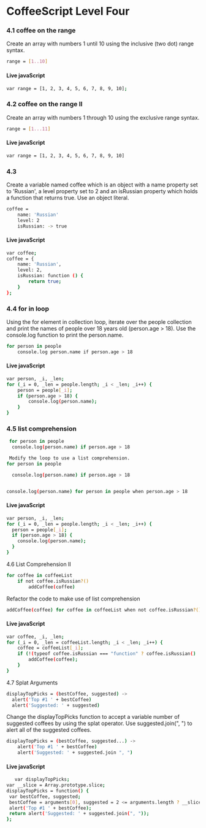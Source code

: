 # CoffeeScript Level Four




### 4.1 coffee on the range

Create an array with numbers 1 until 10 using the inclusive (two dot) range syntax.

```sh
range = [1..10]
```

#### Live javaScript

```sh
var range = [1, 2, 3, 4, 5, 6, 7, 8, 9, 10];
```


 ### 4.2 coffee on the range II

Create an array with numbers 1 through 10 using the exclusive range syntax.

```sh
range = [1...11]
```

#### Live javaScript
```sh
var range = [1, 2, 3, 4, 5, 6, 7, 8, 9, 10]
```

### 4.3

Create a variable named coffee which is an object with a name property set to 'Russian', a level property set to 2 and 
an isRussian property which holds a function that returns true. 
Use an object literal.

```sh
coffee =
    name: 'Russian'
    level: 2
    isRussian: -> true
```

#### Live javaScript

```sh
var coffee;
coffee = {
    name: 'Russian',
    level: 2,
    isRussian: function () {
        return true;
    }
};
```

### 4.4 for in loop

Using the for element in collection loop, iterate over the people collection and 
print the names of people over 18 years old (person.age > 18).
Use the console.log function to print the person.name.

```sh
for person in people
    console.log person.name if person.age > 18
```

#### Live javaScript

```sh
var person, _i, _len;
for (_i = 0, _len = people.length; _i < _len; _i++) {
    person = people[_i];
    if (person.age > 18) {
        console.log(person.name);
    }
}
```

### 4.5 list comprehension
```sh
 for person in people
  console.log(person.name) if person.age > 18

 Modify the loop to use a list comprehension.
for person in people
```

```sh
  console.log(person.name) if person.age > 18


console.log(person.name) for person in people when person.age > 18
```

#### Live javaScript

```sh
var person, _i, _len;
for (_i = 0, _len = people.length; _i < _len; _i++) {
  person = people[_i];
  if (person.age > 18) {
    console.log(person.name);
  }
}
```

4.6 List Comprehension II

```sh
for coffee in coffeeList
    if not coffee.isRussian?()
        addCoffee(coffee)
```

Refactor the code to make use of list comprehension

```sh
addCoffee(coffee) for coffee in coffeeList when not coffee.isRussian?()
```

#### Live javaScript
```sh
var coffee, _i, _len;
for (_i = 0, _len = coffeeList.length; _i < _len; _i++) {
    coffee = coffeeList[_i];
    if (!(typeof coffee.isRussian === "function" ? coffee.isRussian() : void 0)) {
        addCoffee(coffee);
    }
}
```

4.7 Splat Arguments

```sh
displayTopPicks = (bestCoffee, suggested) ->
  alert('Top #1 ' + bestCoffee)
  alert('Suggested: ' + suggested)
```
Change the displayTopPicks function to accept a variable number of suggested coffees by using the splat operator. Use suggested.join(", ") to alert all of the suggested coffees.

```sh
displayTopPicks = (bestCoffee, suggested...) ->
    alert('Top #1 ' + bestCoffee)
    alert('Suggested: ' + suggested.join ", ")
```

 #### Live javaScript
 ```sh
    var displayTopPicks;
var __slice = Array.prototype.slice;
displayTopPicks = function() {
  var bestCoffee, suggested;
  bestCoffee = arguments[0], suggested = 2 <= arguments.length ? __slice.call(arguments, 1) : [];
  alert('Top #1 ' + bestCoffee);
  return alert('Suggested: ' + suggested.join(", "));
};
```
